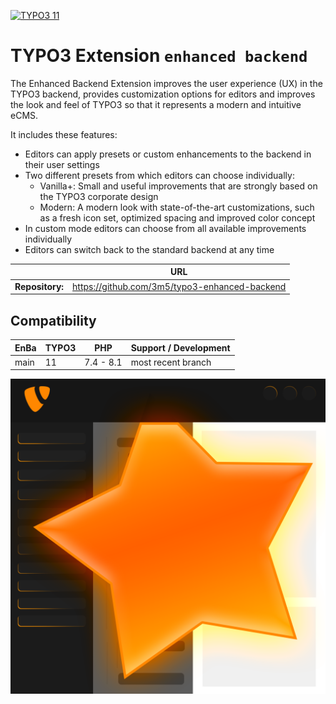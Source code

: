 [![TYPO3 11](https://img.shields.io/badge/TYPO3-11-orange.svg)](https://get.typo3.org/version/11)

# TYPO3 Extension `enhanced backend`

The Enhanced Backend Extension improves the user experience (UX) in the TYPO3
backend, provides customization options for editors and improves the look and
feel of TYPO3 so that it represents a modern and intuitive eCMS.

It includes these features:

* Editors can apply presets or custom enhancements to the backend in their user settings
* Two different presets from which editors can choose individually:
  * Vanilla+: Small and useful improvements that are strongly based on the TYPO3 corporate design
  * Modern: A modern look with state-of-the-art customizations, such as a fresh icon set, optimized spacing and improved color concept
* In custom mode editors can choose from all available improvements individually
* Editors can switch back to the standard backend at any time

|                 | URL                                           |
|-----------------|-----------------------------------------------|
| **Repository:** | https://github.com/3m5/typo3-enhanced-backend |

## Compatibility

| EnBa | TYPO3 | PHP       | Support / Development |
|------|------|-----------|-----------------------|
| main | 11   | 7.4 - 8.1 | most recent branch    |


![This is an image](/Resources/Public/Icons/Extension.png)
